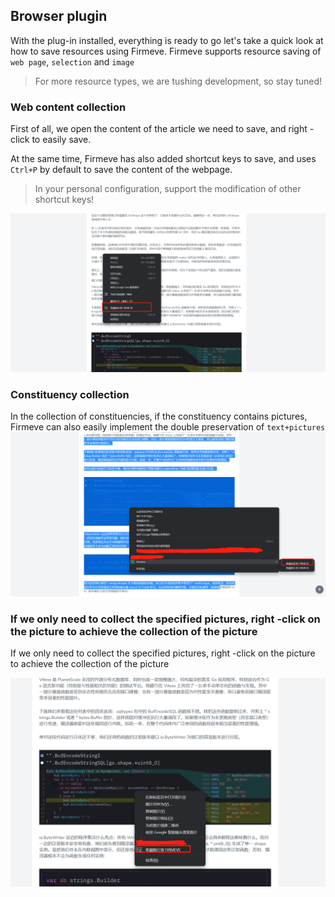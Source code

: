 ## Browser plugin

With the plug-in installed, everything is ready to go let's take a quick look at how to save resources using Firmeve.
Firmeve supports resource saving of `web page`, `selection` and `image`

> For more resource types, we are tushing development, so stay tuned!

### Web content collection

First of all, we open the content of the article we need to save, and right -click to easily save.

At the same time, Firmeve has also added shortcut keys to save, and uses `Ctrl+P` by default to save the content of the webpage.

> In your personal configuration, support the modification of other shortcut keys!

![image-20220516111741024](../../_resources/images/image-20220516111741024.png)

### Constituency collection

In the collection of constituencies, if the constituency contains pictures, Firmeve can also easily implement the double preservation of `text+pictures`
![image-20220516112122887](../../_resources/images/image-20220516112122887.png)

### If we only need to collect the specified pictures, right -click on the picture to achieve the collection of the picture

If we only need to collect the specified pictures, right -click on the picture to achieve the collection of the picture

![image-20220516112326015](../../_resources/images/image-20220516112326015.png)
